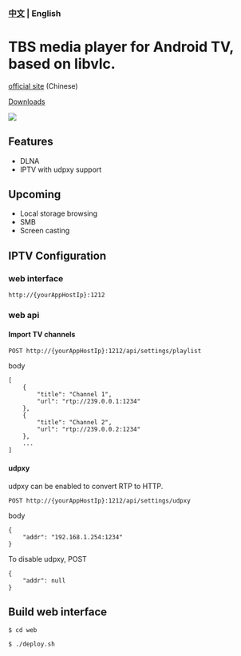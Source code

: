 ### [中文](README-zh.md) | English

# TBS media player for Android TV, based on libvlc.

[official site](http://www.turboshow.cn) (Chinese)

[Downloads](https://github.com/turboshow/tbs-tv-android/releases)

![](http://www.turboshow.cn/assets/img/screenshot_tv.ede24e22.png)

## Features

* DLNA
* IPTV with udpxy support

## Upcoming

* Local storage browsing
* SMB
* Screen casting

## IPTV Configuration
### web interface
`http://{yourAppHostIp}:1212`

### web api
#### Import TV channels
`POST http://{yourAppHostIp}:1212/api/settings/playlist`

body
```
[
    {
        "title": "Channel 1",
        "url": "rtp://239.0.0.1:1234"
    },
    {
        "title": "Channel 2",
        "url": "rtp://239.0.0.2:1234"
    },
    ...
]
```

#### udpxy
udpxy can be enabled to convert RTP to HTTP.

`POST http://{yourAppHostIp}:1212/api/settings/udpxy`

body
```
{
    "addr": "192.168.1.254:1234"
}
```

 To disable udpxy, POST
```
{
    "addr": null
}
```

## Build web interface

`$ cd web`

`$ ./deploy.sh`
